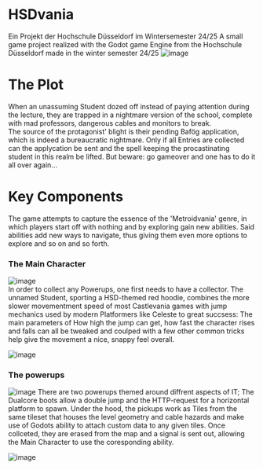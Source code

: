 # HSDvania
Ein Projekt der Hochschule Düsseldorf im Wintersemester 24/25
A small game project realized with the Godot game Engine from the Hochschule Düsseldorf made in the winter semester 24/25
![image](https://github.com/user-attachments/assets/ed8590a7-cbb0-416d-8f37-ffa9944d1c6d)


# The Plot
When an unassuming Student dozed off instead of paying attention during the lecture, they are trapped in a nightmare version of the school, complete with mad professors, dangerous cables and monitors to break.  
The source of the protagonist' blight is their pending Bafög application, which is indeed a bureaucratic nightmare. Only if all Entries are collected can the applycation be sent and the spell keeping the procastinating student in this realm be lifted. But beware: go gameover and one has to do it all over again... 


# Key Components
The game attempts to capture the essence of the 'Metroidvania' genre, in which players start off with nothing and by exploring gain new abilities. Said abilities add new ways to navigate, thus giving them even more options to explore and so on and so forth.  

### The Main Character

![image](https://github.com/user-attachments/assets/34317389-24c8-4cee-9b59-48b06778f827)  
In order to collect any Powerups, one first needs to have a collector. The unnamed Student, sporting a HSD-themed red hoodie, combines the more slower movementment speed of most Castlevania games with jump mechanics used by modern Platformers like Celeste to great succsess: The main parameters of How high the jump can get, how fast the character rises and falls can all be tweaked and coulped with a few other common tricks help give the movement a nice, snappy feel overall.  

 ![image](https://github.com/user-attachments/assets/44021c43-b988-4a2d-9c04-55048a23c819)



### The powerups  

![image](https://github.com/user-attachments/assets/3ae4e8da-d75c-4144-9aee-99b00cc1998e)
There are two powerups themed around diffrent aspects of IT; The Dualcore boots allow a double jump and the HTTP-request for a horizontal platform to spawn. Under the hood, the pickups work as Tiles from the same tileset that houses the level geometry and cable hazards and make use of Godots ability to attach custom data to any given tiles. Once collceted, they are erased from the map and a signal is sent out, allowing the Main Character to use the coresponding ability.  

![image](https://github.com/user-attachments/assets/514836b5-d03f-4568-b111-44bc30a6205e)

